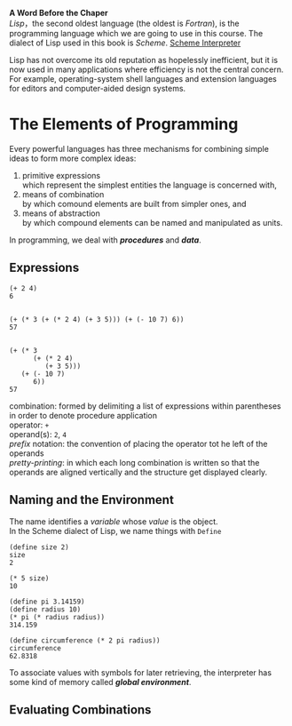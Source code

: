 **A Word Before the Chaper**  
*Lisp*，the second oldest language (the oldest is *Fortran*), is the programming language which we are going to use in this course. The dialect of Lisp used in this book is *Scheme*. 
[Scheme Interpreter](https://inst.eecs.berkeley.edu/~cs61a/fa14/assets/interpreter/scheme.html)

Lisp has not overcome its old reputation as hopelessly inefficient, but it  is now used in many applications where efficiency is not the central concern. For example, operating-system shell languages and extension languages for editors and computer-aided design systems. 
# The Elements of Programming
Every powerful languages has three mechanisms for combining simple ideas to form more complex ideas:
1. primitive expressions  
    which represent the simplest entities the language is concerned with,
2. means of combination  
    by which comound elements are built from simpler ones, and
3. means of abstraction  
    by which compound elements can be named and manipulated as units.

In programming, we deal with ***procedures*** and ***data***.
## Expressions
```
(+ 2 4)
6


(+ (* 3 (+ (* 2 4) (+ 3 5))) (+ (- 10 7) 6))
57


(+ (* 3
      (+ (* 2 4)
         (+ 3 5)))
   (+ (- 10 7)
      6))
57
```
combination: formed by delimiting a list of expressions within parentheses in order to denote procedure application  
operator: `+`  
operand(s): `2`, `4`  
*prefix* notation: the convention of placing the operator tot he left of the operands  
*pretty-printing*: in which each long combination is written so that the operands are aligned vertically and the structure get displayed clearly.
## Naming and the Environment
The name identifies a *variable* whose *value* is the object.  
In the Scheme dialect of Lisp, we name things with `Define`
```
(define size 2)
size
2

(* 5 size)
10

(define pi 3.14159)
(define radius 10)
(* pi (* radius radius))
314.159

(define circumference (* 2 pi radius))
circumference
62.8318
```
To associate values with symbols for later retrieving, the interpreter has some kind of memory called ***global environment***.
## Evaluating Combinations
